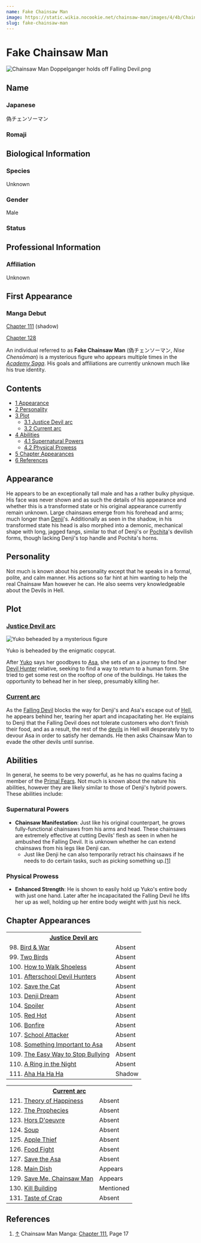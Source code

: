 ```yaml
---
name: Fake Chainsaw Man
image: https://static.wikia.nocookie.net/chainsaw-man/images/4/4b/Chainsaw_Man_Doppelganger_holds_off_Falling_Devil.png
slug: fake-chainsaw-man
---
```


# Fake Chainsaw Man

![](https://static.wikia.nocookie.net/chainsaw-man/images/4/4b/Chainsaw_Man_Doppelganger_holds_off_Falling_Devil.png "Chainsaw Man Doppelganger holds off Falling Devil.png")

## Name

### Japanese

偽チェンソーマン

### Romaji

## Biological Information

### Species

Unknown

### Gender

Male

### Status

## Professional Information

### Affiliation

Unknown

## First Appearance

### Manga Debut

[Chapter 111](/chapter-111 "Chapter 111") (shadow)

[Chapter 128](/chapter-128 "Chapter 128")

An individual referred to as **Fake Chainsaw Man** (偽チェンソーマン, _Nise Chensōman_) is a mysterious figure who appears multiple times in the _[Academy Saga](/academy-saga "Academy Saga")_. His goals and affiliations are currently unknown much like his true identity.

## Contents

-   [1 Appearance](#Appearance)
-   [2 Personality](#Personality)
-   [3 Plot](#Plot)
    -   [3.1 Justice Devil arc](#Justice_Devil_arc)
    -   [3.2 Current arc](#Current_arc)
-   [4 Abilities](#Abilities)
    -   [4.1 Supernatural Powers](#Supernatural_Powers)
    -   [4.2 Physical Prowess](#Physical_Prowess)
-   [5 Chapter Appearances](#Chapter_Appearances)
-   [6 References](#References)

## Appearance

He appears to be an exceptionally tall male and has a rather bulky physique. His face was never shown and as such the details of his appearance and whether this is a transformed state or his original appearance currently remain unknown. Large chainsaws emerge from his forehead and arms; much longer than [Denji](/denji "Denji")'s. Additionally as seen in the shadow, in his transformed state his head is also morphed into a demonic, mechanical shape with long, jagged fangs, similar to that of Denji's or [Pochita](/pochita "Pochita")'s devilish forms, though lacking Denji's top handle and Pochita's horns.

## Personality

Not much is known about his personality except that he speaks in a formal, polite, and calm manner. His actions so far hint at him wanting to help the real Chainsaw Man however he can. He also seems very knowledgeable about the Devils in Hell.

## Plot

### [Justice Devil arc](/justice-devil-arc "Justice Devil arc")

![Yuko beheaded by a mysterious figure](https://static.wikia.nocookie.net/chainsaw-man/images/9/9b/Yuko_beheaded_by_a_mysterious_figure.png "Yuko beheaded by a mysterious figure.png")

[](/file:yuko-beheaded-by-a-mysterious-figure.png)

Yuko is beheaded by the enigmatic copycat.

After [Yuko](/yuko "Yuko") says her goodbyes to [Asa](/asa-mitaka "Asa Mitaka"), she sets of an a journey to find her [Devil Hunter](/devil-hunter "Devil Hunter") relative, seeking to find a way to return to a human form. She tried to get some rest on the rooftop of one of the buildings. He takes the opportunity to behead her in her sleep, presumably killing her.

### [Current arc](/current-arc "Current arc")

As the [Falling Devil](/falling-devil "Falling Devil") blocks the way for Denji's and Asa's escape out of [Hell](/hell "Hell"), he appears behind her, tearing her apart and incapacitating her. He explains to Denji that the Falling Devil does not tolerate customers who don't finish their food, and as a result, the rest of the [devils](/devil "Devil") in Hell will desperately try to devour Asa in order to satisfy her demands. He then asks Chainsaw Man to evade the other devils until sunrise.

## Abilities

In general, he seems to be very powerful, as he has no qualms facing a member of the [Primal Fears](/devil#primal-devils "Devil"). Not much is known about the nature his abilities, however they are likely similar to those of Denji's hybrid powers. These abilities include:

### Supernatural Powers

-   **Chainsaw Manifestation**: Just like his original counterpart, he grows fully-functional chainsaws from his arms and head. These chainsaws are extremely effective at cutting Devils' flesh as seen in when he ambushed the Falling Devil. It is unknown whether he can extend chainsaws from his legs like Denji can.
    -   Just like Denji he can also temporarily retract his chainsaws if he needs to do certain tasks, such as picking something up.[\[1\]](#cite_note-Ch111Pg17-1)

### Physical Prowess

-   **Enhanced Strength**: He is shown to easily hold up Yuko's entire body with just one hand. Later after he incapacitated the Falling Devil he lifts her up as well, holding up her entire body weight with just his neck.

## Chapter Appearances

<table><tbody><tr><th colspan="2"><center><a href="/justice-devil-arc" title="Justice Devil arc"><span>Justice Devil arc</span></a></center></th></tr><tr><td>98. <a href="/chapter-98" title="Chapter 98">Bird &amp; War</a></td><td><span>Absent</span></td></tr><tr><td>99. <a href="/chapter-99" title="Chapter 99">Two Birds</a></td><td><span>Absent</span></td></tr><tr><td>100. <a href="/chapter-100" title="Chapter 100">How to Walk Shoeless</a></td><td><span>Absent</span></td></tr><tr><td>101. <a href="/chapter-101" title="Chapter 101">Afterschool Devil Hunters</a></td><td><span>Absent</span></td></tr><tr><td>102. <a href="/chapter-102" title="Chapter 102">Save the Cat</a></td><td><span>Absent</span></td></tr><tr><td>103. <a href="/chapter-103" title="Chapter 103">Denji Dream</a></td><td><span>Absent</span></td></tr><tr><td>104. <a href="/chapter-104" title="Chapter 104">Spoiler</a></td><td><span>Absent</span></td></tr><tr><td>105. <a href="/chapter-105" title="Chapter 105">Red Hot</a></td><td><span>Absent</span></td></tr><tr><td>106. <a href="/chapter-106" title="Chapter 106">Bonfire</a></td><td><span>Absent</span></td></tr><tr><td>107. <a href="/chapter-107" title="Chapter 107">School Attacker</a></td><td><span>Absent</span></td></tr><tr><td>108. <a href="/chapter-108" title="Chapter 108">Something Important to Asa</a></td><td><span>Absent</span></td></tr><tr><td>109. <a href="/chapter-109" title="Chapter 109">The Easy Way to Stop Bullying</a></td><td><span>Absent</span></td></tr><tr><td>110. <a href="/chapter-110" title="Chapter 110">A Ring in the Night</a></td><td><span>Absent</span></td></tr><tr><td>111. <a href="/chapter-111" title="Chapter 111">Aha Ha Ha Ha</a></td><td><font><span>Shadow</span></font></td></tr></tbody></table>

<table><tbody><tr><th colspan="2"><center><a href="/current-arc" title="Current arc"><span>Current arc</span></a></center></th></tr><tr><td>121. <a href="/chapter-121" title="Chapter 121">Theory of Happiness</a></td><td><span>Absent</span></td></tr><tr><td>122. <a href="/chapter-122" title="Chapter 122">The Prophecies</a></td><td><span>Absent</span></td></tr><tr><td>123. <a href="/chapter-123" title="Chapter 123">Hors D'oeuvre</a></td><td><span>Absent</span></td></tr><tr><td>124. <a href="/chapter-124" title="Chapter 124">Soup</a></td><td><span>Absent</span></td></tr><tr><td>125. <a href="/chapter-125" title="Chapter 125">Apple Thief</a></td><td><span>Absent</span></td></tr><tr><td>126. <a href="/chapter-126" title="Chapter 126">Food Fight</a></td><td><span>Absent</span></td></tr><tr><td>127. <a href="/chapter-127" title="Chapter 127">Save the Asa</a></td><td><span>Absent</span></td></tr><tr><td>128. <a href="/chapter-128" title="Chapter 128">Main Dish</a></td><td><span>Appears</span></td></tr><tr><td>129. <a href="/chapter-129" title="Chapter 129">Save Me, Chainsaw Man</a></td><td><span>Appears</span></td></tr><tr><td>130. <a href="/chapter-130" title="Chapter 130">Kill Building</a></td><td><span>Mentioned</span></td></tr><tr><td>131. <a href="/chapter-131" title="Chapter 131">Taste of Crap</a></td><td><span>Absent</span></td></tr></tbody></table>

## References

1.  [↑](#cite_ref-Ch111Pg17_1-0) Chainsaw Man Manga: [Chapter 111](/chapter-111 "Chapter 111"), Page 17